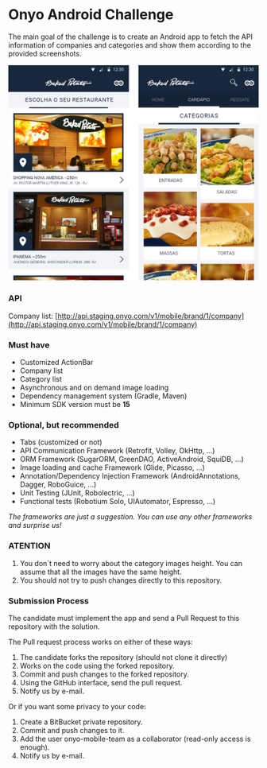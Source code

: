 # Onyo Android Challenge #

The main goal of the challenge is to create an Android app to fetch the API information of companies and categories and show them according to the provided screenshots.

![android-challenge.jpg](android-challenge-image.jpg)
### **API** ###

Company list: [http://api.staging.onyo.com/v1/mobile/brand/1/company](http://api.staging.onyo.com/v1/mobile/brand/1/company)

### **Must have** ###

* Customized ActionBar
* Company list
* Category list
* Asynchronous and on demand image loading
* Dependency management system (Gradle, Maven)
* Minimum SDK version must be **15**

### **Optional, but recommended** ###

* Tabs (customized or not)
* API Communication Framework (Retrofit, Volley, OkHttp, ...)
* ORM Framework (SugarORM, GreenDAO, ActiveAndroid, SquiDB, ...)
* Image loading and cache Framework (Glide, Picasso, ...)
* Annotation/Dependency Injection Framework (AndroidAnnotations, Dagger, RoboGuice, ...)
* Unit Testing (JUnit, Robolectric, ...)
* Functional tests (Robotium Solo, UIAutomator, Espresso, ...)

*The frameworks are just a suggestion. You can use any other frameworks and surprise us!*

### **ATENTION** ###
1. You don`t need to worry about the category images height. You can assume that all the images have the same height.
2. You should not try to push changes directly to this repository.

### **Submission Process** ###
The candidate must implement the app and send a Pull Request to this repository with the solution.

The Pull request process works on either of these ways:

1. The candidate forks the repository (should not clone it directly)
2. Works on the code using the forked repository.
3. Commit and push changes to the forked repository.
4. Using the GitHub interface, send the pull request.
5. Notify us by e-mail.

Or if you want some privacy to your code:

1. Create a BitBucket private repository.
2. Commit and push changes to it.
3. Add the user onyo-mobile-team as a collaborator (read-only access is enough).
4. Notify us by e-mail.
